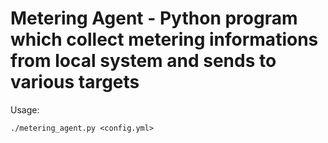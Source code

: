 Metering Agent - Python program which collect metering informations from local system and sends to various targets
============================================

 Usage:

    ./metering_agent.py <config.yml>



